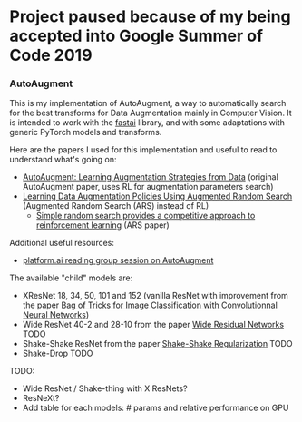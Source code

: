 # Project paused because of my being accepted into Google Summer of Code 2019

### AutoAugment

This is my implementation of AutoAugment, a way to automatically search for the best transforms for Data Augmentation mainly in Computer Vision. It is intended to work with the [fastai](https://docs.fast.ai/) library, and with some adaptations with generic PyTorch models and transforms.

Here are the papers I used for this implementation and useful to read to understand what's going on:

- [AutoAugment: Learning Augmentation Strategies from Data](https://arxiv.org/pdf/1805.09501.pdf) (original AutoAugment paper, uses RL for augmentation parameters search)
- [Learning Data Augmentation Policies Using Augmented Random Search](https://arxiv.org/pdf/1811.04768.pdf) (Augmented Random Search (ARS) instead of RL)
  - [Simple random search provides a competitive approach to reinforcement learning](https://arxiv.org/abs/1803.07055) (ARS paper)

Additional useful resources:

- [platform.ai reading group session on AutoAugment](https://www.youtube.com/watch?v=qkl_7f4XO7A&list=PLFVO7pLzoo5pM8EXLJibB1RjCVbL9io2N&index=5&t=0s)

The available "child" models are:

- XResNet 18, 34, 50, 101 and 152 (vanilla ResNet with improvement from the paper [Bag of Tricks for Image Classification with Convolutionnal Neural Networks](https://arxiv.org/abs/1812.01187))
- Wide ResNet 40-2 and 28-10 from the paper [Wide Residual Networks](https://arxiv.org/abs/1605.07146) TODO
- Shake-Shake ResNet from the paper [Shake-Shake Regularization](https://arxiv.org/abs/1705.07485) TODO
- Shake-Drop TODO

TODO:

- Wide ResNet / Shake-thing with X ResNets?
- ResNeXt?
- Add table for each models: # params and relative performance on GPU
